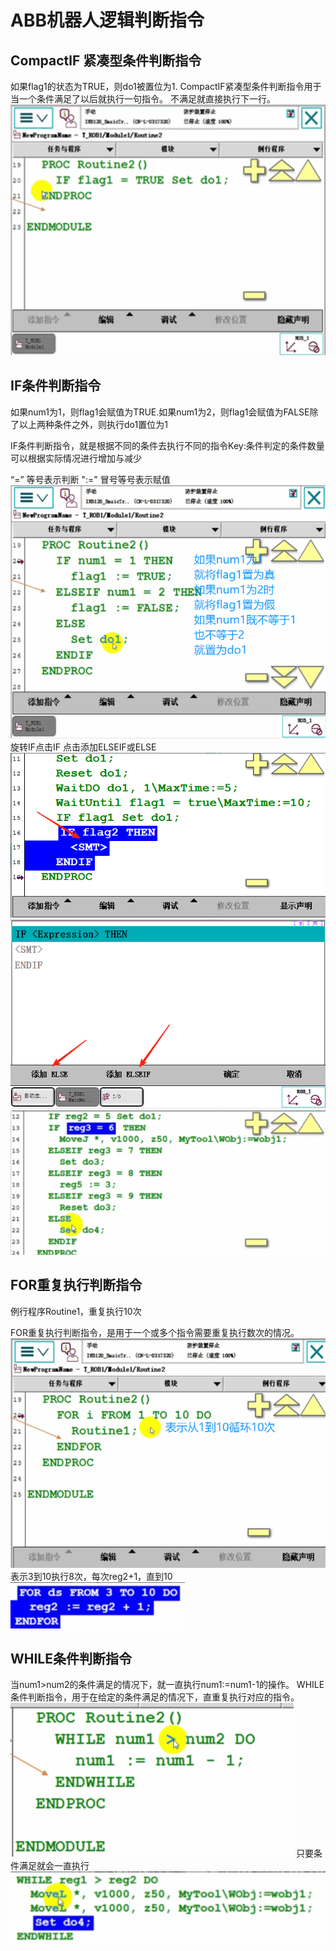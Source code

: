 # ABB机器人逻辑判断指令

## CompactlF 紧凑型条件判断指令
如果flag1的状态为TRUE，则do1被置位为1.
CompactIF紧凑型条件判断指令用于当一个条件满足了以后就执行一句指令。
不满足就直接执行下一行。
![alt text](img17/image.png)

## IF条件判断指令
如果num1为1，则flag1会赋值为TRUE.如果num1为2，则flag1会赋值为FALSE除了以上两种条件之外，则执行do1置位为1

IF条件判断指令，就是根据不同的条件去执行不同的指令Key:条件判定的条件数量可以根据实际情况进行增加与减少

“=” 等号表示判断
":=" 冒号等号表示赋值
![alt text](img17/image-2.png)
旋转IF点击IF 点击添加ELSEIF或ELSE
![alt text](img17/image-4.png)
![alt text](img17/image-5.png)
![alt text](img17/image-6.png)

## FOR重复执行判断指令
例行程序Routine1，重复执行10次

FOR重复执行判断指令，是用于一个或多个指令需要重复执行数次的情况。
![alt text](img17/image-1.png)
表示3到10执行8次，每次reg2+1，直到10
![alt text](img17/image-7.png)

## WHILE条件判断指令
当num1>num2的条件满足的情况下，就一直执行num1:=num1-1的操作。
WHILE条件判断指令，用于在给定的条件满足的情况下，直重复执行对应的指令。
![alt text](img17/image-3.png)
只要条件满足就会一直执行
![alt text](img17/image-8.png)






























